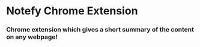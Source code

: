 # Notefy Chrome Extension

### Chrome extension which gives a short summary of the content on any webpage!


